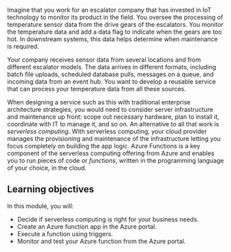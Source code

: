 Imagine that you work for an escalator company that has invested in IoT technology to monitor its product in the field. You oversee the processing of temperature sensor data from the drive gears of the escalators. You monitor the temperature data and add a data flag to indicate when the gears are too hot. In downstream systems, this data helps determine when maintenance is required.

Your company receives sensor data from several locations and from different escalator models. The data arrives in different formats, including batch file uploads, scheduled database pulls, messages on a queue, and incoming data from an event hub. You want to develop a reusable service that can process your temperature data from all these sources.

When designing a service such as this with traditional enterprise architecture strategies, you would need to consider server infrastructure and maintenance up front: scope out necessary hardware, plan to install it, coordinate with IT to manage it, and so on. An alternative to all that work is *serverless computing*. With serverless computing, your cloud provider manages the provisioning and maintenance of the infrastructure letting you focus completely on building the app logic. Azure Functions is a key component of the serverless computing offering from Azure and enables you to run pieces of code or *functions*, written in the programming language of your choice, in the cloud.

## Learning objectives

In this module, you will:

- Decide if serverless computing is right for your business needs.
- Create an Azure function app in the Azure portal.
- Execute a function using triggers.
- Monitor and test your Azure function from the Azure portal.
